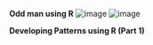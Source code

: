 **Odd man using R**
![image](https://github.com/princit/Data_Analysis_and_Bussiness_Intelligence/assets/29123911/17b7b522-0c5b-4188-8071-9868de914b9a)
![image](https://github.com/princit/Data_Analysis_and_Bussiness_Intelligence/assets/29123911/ec7b5e08-9413-4dd6-808d-58abd1f6ff6f)

**Developing Patterns using R (Part 1)**

